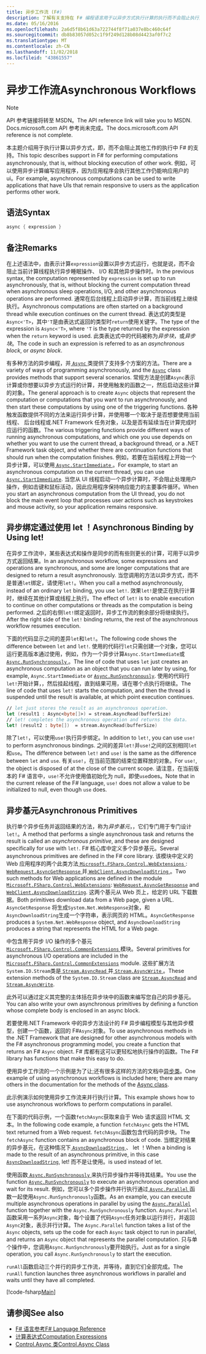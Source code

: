 ```yaml
---
title: 异步工作流 (F#)
description: 了解有关支持在 F# 编程语言用于以异步方式执行计算的执行而不会阻止执行其他工作。
ms.date: 05/16/2016
ms.openlocfilehash: 2a6d5f8b61d63a722744f8f71a037e8bc460c64f
ms.sourcegitcommit: db8b83057d052c1f9f249d128b08d4423af0f7c2
ms.translationtype: MT
ms.contentlocale: zh-CN
ms.lasthandoff: 11/02/2018
ms.locfileid: "43861557"
---
```

# <a name="asynchronous-workflows"></a><span data-ttu-id="f6e14-103">异步工作流</span><span class="sxs-lookup"><span data-stu-id="f6e14-103">Asynchronous Workflows</span></span>

> [!NOTE]
<span data-ttu-id="f6e14-104">API 参考链接将转至 MSDN。</span><span class="sxs-lookup"><span data-stu-id="f6e14-104">The API reference link will take you to MSDN.</span></span>  <span data-ttu-id="f6e14-105">Docs.microsoft.com API 参考尚未完成。</span><span class="sxs-lookup"><span data-stu-id="f6e14-105">The docs.microsoft.com API reference is not complete.</span></span>

<span data-ttu-id="f6e14-106">本主题介绍用于执行计算以异步方式，即，而不会阻止其他工作的执行中 F# 的支持。</span><span class="sxs-lookup"><span data-stu-id="f6e14-106">This topic describes support in F# for performing computations asynchronously, that is, without blocking execution of other work.</span></span> <span data-ttu-id="f6e14-107">例如，可以使用异步计算编写应用程序，因为应用程序会执行其他工作仍能响应用户的 ui。</span><span class="sxs-lookup"><span data-stu-id="f6e14-107">For example, asynchronous computations can be used to write applications that have UIs that remain responsive to users as the application performs other work.</span></span>

## <a name="syntax"></a><span data-ttu-id="f6e14-108">语法</span><span class="sxs-lookup"><span data-stu-id="f6e14-108">Syntax</span></span>

```fsharp
async { expression }
```

## <a name="remarks"></a><span data-ttu-id="f6e14-109">备注</span><span class="sxs-lookup"><span data-stu-id="f6e14-109">Remarks</span></span>

<span data-ttu-id="f6e14-110">在上述语法中，由表示计算`expression`设置以异步方式运行，也就是说，而不会阻止当前计算线程执行异步睡眠操作、 I/O 和其他异步操作时。</span><span class="sxs-lookup"><span data-stu-id="f6e14-110">In the previous syntax, the computation represented by `expression` is set up to run asynchronously, that is, without blocking the current computation thread when asynchronous sleep operations, I/O, and other asynchronous operations are performed.</span></span> <span data-ttu-id="f6e14-111">通常在后台线程上启动异步计算，而当前线程上继续执行。</span><span class="sxs-lookup"><span data-stu-id="f6e14-111">Asynchronous computations are often started on a background thread while execution continues on the current thread.</span></span> <span data-ttu-id="f6e14-112">表达式的类型是`Async<'T>`，其中`'T`是由表达式返回的类型时`return`使用关键字。</span><span class="sxs-lookup"><span data-stu-id="f6e14-112">The type of the expression is `Async<'T>`, where `'T` is the type returned by the expression when the `return` keyword is used.</span></span> <span data-ttu-id="f6e14-113">此类表达式中的代码被称为*异步块*，或*异步块*。</span><span class="sxs-lookup"><span data-stu-id="f6e14-113">The code in such an expression is referred to as an *asynchronous block*, or *async block*.</span></span>

<span data-ttu-id="f6e14-114">有多种方法的异步编程，并[ `Async` ](https://msdn.microsoft.com/library/03eb4d12-a01a-4565-a077-5e83f17cf6f7)类提供了支持多个方案的方法。</span><span class="sxs-lookup"><span data-stu-id="f6e14-114">There are a variety of ways of programming asynchronously, and the [`Async`](https://msdn.microsoft.com/library/03eb4d12-a01a-4565-a077-5e83f17cf6f7) class provides methods that support several scenarios.</span></span> <span data-ttu-id="f6e14-115">常规方法是创建`Async`表示计算或你想要以异步方式运行的计算，并使用触发的函数之一，然后启动这些计算的对象。</span><span class="sxs-lookup"><span data-stu-id="f6e14-115">The general approach is to create `Async` objects that represent the computation or computations that you want to run asynchronously, and then start these computations by using one of the triggering functions.</span></span> <span data-ttu-id="f6e14-116">各种触发函数提供不同的方法来运行异步计算，并使用哪一个取决于是否想要使用当前线程、 后台线程或.NET Framework 任务对象，以及是否有延续当在计算完成时应运行的函数。</span><span class="sxs-lookup"><span data-stu-id="f6e14-116">The various triggering functions provide different ways of running asynchronous computations, and which one you use depends on whether you want to use the current thread, a background thread, or a .NET Framework task object, and whether there are continuation functions that should run when the computation finishes.</span></span> <span data-ttu-id="f6e14-117">例如，若要在当前线程上开始一个异步计算，可以使用[ `Async.StartImmediate` ](https://msdn.microsoft.com/library/2f71d1cc-187f-48cf-ac66-e7fda41c46e3)。</span><span class="sxs-lookup"><span data-stu-id="f6e14-117">For example, to start an asynchronous computation on the current thread, you can use [`Async.StartImmediate`](https://msdn.microsoft.com/library/2f71d1cc-187f-48cf-ac66-e7fda41c46e3).</span></span> <span data-ttu-id="f6e14-118">当您从 UI 线程启动一个异步计算时，不会阻止处理用户操作，例如击键和鼠标活动，因此应用程序保持响应能力的主要事件循环。</span><span class="sxs-lookup"><span data-stu-id="f6e14-118">When you start an asynchronous computation from the UI thread, you do not block the main event loop that processes user actions such as keystrokes and mouse activity, so your application remains responsive.</span></span>

## <a name="asynchronous-binding-by-using-let"></a><span data-ttu-id="f6e14-119">异步绑定通过使用 let ！</span><span class="sxs-lookup"><span data-stu-id="f6e14-119">Asynchronous Binding by Using let!</span></span>

<span data-ttu-id="f6e14-120">在异步工作流中，某些表达式和操作是同步的而有些则更长的计算，可用于以异步方式返回结果。</span><span class="sxs-lookup"><span data-stu-id="f6e14-120">In an asynchronous workflow, some expressions and operations are synchronous, and some are longer computations that are designed to return a result asynchronously.</span></span> <span data-ttu-id="f6e14-121">当您调用的方法以异步方式，而不是普通`let`绑定，请使用`let!`。</span><span class="sxs-lookup"><span data-stu-id="f6e14-121">When you call a method asynchronously, instead of an ordinary `let` binding, you use `let!`.</span></span> <span data-ttu-id="f6e14-122">效果`let!`是使正在执行计算时，继续在其他计算或线程上执行。</span><span class="sxs-lookup"><span data-stu-id="f6e14-122">The effect of `let!` is to enable execution to continue on other computations or threads as the computation is being performed.</span></span> <span data-ttu-id="f6e14-123">之后的右侧`let!`绑定返回时，异步工作流的剩余部分将继续执行。</span><span class="sxs-lookup"><span data-stu-id="f6e14-123">After the right side of the `let!` binding returns, the rest of the asynchronous workflow resumes execution.</span></span>

<span data-ttu-id="f6e14-124">下面的代码显示之间的差异`let`和`let!`。</span><span class="sxs-lookup"><span data-stu-id="f6e14-124">The following code shows the difference between `let` and `let!`.</span></span> <span data-ttu-id="f6e14-125">使用的代码行`let`只需创建一个对象，您可以运行更高版本通过使用，例如，作为一个异步计算`Async.StartImmediate`或[ `Async.RunSynchronously` ](https://msdn.microsoft.com/library/0a6663a9-50f2-4d38-8bf3-cefd1a51fd6b)。</span><span class="sxs-lookup"><span data-stu-id="f6e14-125">The line of code that uses `let` just creates an asynchronous computation as an object that you can run later by using, for example, `Async.StartImmediate` or [`Async.RunSynchronously`](https://msdn.microsoft.com/library/0a6663a9-50f2-4d38-8bf3-cefd1a51fd6b).</span></span> <span data-ttu-id="f6e14-126">使用的代码行`let!`开始计算，，然后挂起线程，直到结果可用，请在哪个点执行将继续。</span><span class="sxs-lookup"><span data-stu-id="f6e14-126">The line of code that uses `let!` starts the computation, and then the thread is suspended until the result is available, at which point execution continues.</span></span>

```fsharp
// let just stores the result as an asynchronous operation.
let (result1 : Async<byte[]>) = stream.AsyncRead(bufferSize)
// let! completes the asynchronous operation and returns the data.
let! (result2 : byte[])  = stream.AsyncRead(bufferSize)
```

<span data-ttu-id="f6e14-127">除了`let!`，可以使用`use!`执行异步绑定。</span><span class="sxs-lookup"><span data-stu-id="f6e14-127">In addition to `let!`, you can use `use!` to perform asynchronous bindings.</span></span> <span data-ttu-id="f6e14-128">之间的差异`let!`并`use!`之间的区别相同`let`和`use`。</span><span class="sxs-lookup"><span data-stu-id="f6e14-128">The difference between `let!` and `use!` is the same as the difference between `let` and `use`.</span></span> <span data-ttu-id="f6e14-129">有关`use!`，在当前范围的结束位置释放的对象。</span><span class="sxs-lookup"><span data-stu-id="f6e14-129">For `use!`, the object is disposed of at the close of the current scope.</span></span> <span data-ttu-id="f6e14-130">请注意，在当前版本的 F# 语言中，`use!`不允许使用值初始化为 null，即使`use`does。</span><span class="sxs-lookup"><span data-stu-id="f6e14-130">Note that in the current release of the F# language, `use!` does not allow a value to be initialized to null, even though `use` does.</span></span>

## <a name="asynchronous-primitives"></a><span data-ttu-id="f6e14-131">异步基元</span><span class="sxs-lookup"><span data-stu-id="f6e14-131">Asynchronous Primitives</span></span>

<span data-ttu-id="f6e14-132">执行单个异步任务并返回结果的方法，称为*异步基元*，，它们专门用于专门设计`let!`。</span><span class="sxs-lookup"><span data-stu-id="f6e14-132">A method that performs a single asynchronous task and returns the result is called an *asynchronous primitive*, and these are designed specifically for use with `let!`.</span></span> <span data-ttu-id="f6e14-133">F# 核心库中定义多个异步基元。</span><span class="sxs-lookup"><span data-stu-id="f6e14-133">Several asynchronous primitives are defined in the F# core library.</span></span> <span data-ttu-id="f6e14-134">该模块中定义的 Web 应用程序的两个此类方法[ `Microsoft.FSharp.Control.WebExtensions` ](https://msdn.microsoft.com/library/95ef17bc-ee3f-44ba-8a11-c90fcf4cf003): [ `WebRequest.AsyncGetResponse` ](https://msdn.microsoft.com/library/09a60c31-e6e2-4b5c-ad23-92a86e50060c)并[ `WebClient.AsyncDownloadString` ](https://msdn.microsoft.com/library/8a85a9b7-f712-4cac-a0ce-0a797f8ea32a)。</span><span class="sxs-lookup"><span data-stu-id="f6e14-134">Two such methods for Web applications are defined in the module [`Microsoft.FSharp.Control.WebExtensions`](https://msdn.microsoft.com/library/95ef17bc-ee3f-44ba-8a11-c90fcf4cf003): [`WebRequest.AsyncGetResponse`](https://msdn.microsoft.com/library/09a60c31-e6e2-4b5c-ad23-92a86e50060c) and [`WebClient.AsyncDownloadString`](https://msdn.microsoft.com/library/8a85a9b7-f712-4cac-a0ce-0a797f8ea32a).</span></span> <span data-ttu-id="f6e14-135">这两个基元从 Web 页上，给定的 URL 下载数据。</span><span class="sxs-lookup"><span data-stu-id="f6e14-135">Both primitives download data from a Web page, given a URL.</span></span> <span data-ttu-id="f6e14-136">`AsyncGetResponse` 将生成`System.Net.WebResponse`对象，和`AsyncDownloadString`生成一个字符串，表示网页的 HTML。</span><span class="sxs-lookup"><span data-stu-id="f6e14-136">`AsyncGetResponse` produces a `System.Net.WebResponse` object, and `AsyncDownloadString` produces a string that represents the HTML for a Web page.</span></span>

<span data-ttu-id="f6e14-137">中包含用于异步 I/O 操作的多个基元[ `Microsoft.FSharp.Control.CommonExtensions` ](https://msdn.microsoft.com/library/2edb67cb-6814-4a30-849f-b6dbdd042396)模块。</span><span class="sxs-lookup"><span data-stu-id="f6e14-137">Several primitives for asynchronous I/O operations are included in the [`Microsoft.FSharp.Control.CommonExtensions`](https://msdn.microsoft.com/library/2edb67cb-6814-4a30-849f-b6dbdd042396) module.</span></span> <span data-ttu-id="f6e14-138">这些扩展方法`System.IO.Stream`类是[ `Stream.AsyncRead` ](https://msdn.microsoft.com/library/85698aaa-bdda-47e6-abed-3730f59fda5e)并[ `Stream.AsyncWrite` ](https://msdn.microsoft.com/library/1b0a2751-e42a-47e1-bd27-020224adc618)。</span><span class="sxs-lookup"><span data-stu-id="f6e14-138">These extension methods of the `System.IO.Stream` class are [`Stream.AsyncRead`](https://msdn.microsoft.com/library/85698aaa-bdda-47e6-abed-3730f59fda5e) and [`Stream.AsyncWrite`](https://msdn.microsoft.com/library/1b0a2751-e42a-47e1-bd27-020224adc618).</span></span>

<span data-ttu-id="f6e14-139">此外可以通过定义其完整的主体括在异步块中的函数来编写您自己的异步基元。</span><span class="sxs-lookup"><span data-stu-id="f6e14-139">You can also write your own asynchronous primitives by defining a function whose complete body is enclosed in an async block.</span></span>

<span data-ttu-id="f6e14-140">若要使用.NET Framework 中的异步方法设计的 F# 异步编程模型与其他异步模型，创建一个函数，返回的 F#`Async`对象。</span><span class="sxs-lookup"><span data-stu-id="f6e14-140">To use asynchronous methods in the .NET Framework that are designed for other asynchronous models with the F# asynchronous programming model, you create a function that returns an F# `Async` object.</span></span> <span data-ttu-id="f6e14-141">F# 库都有这可以更轻松地执行操作的函数。</span><span class="sxs-lookup"><span data-stu-id="f6e14-141">The F# library has functions that make this easy to do.</span></span>

<span data-ttu-id="f6e14-142">使用异步工作流的一个示例是为了让;还有很多这样的方法的文档中[异步类](https://msdn.microsoft.com/library/03eb4d12-a01a-4565-a077-5e83f17cf6f7)。</span><span class="sxs-lookup"><span data-stu-id="f6e14-142">One example of using asynchronous workflows is included here; there are many others in the documentation for the methods of the [Async class](https://msdn.microsoft.com/library/03eb4d12-a01a-4565-a077-5e83f17cf6f7).</span></span>

<span data-ttu-id="f6e14-143">此示例演示如何使用异步工作流来并行执行计算。</span><span class="sxs-lookup"><span data-stu-id="f6e14-143">This example shows how to use asynchronous workflows to perform computations in parallel.</span></span>

<span data-ttu-id="f6e14-144">在下面的代码示例，一个函数`fetchAsync`获取来自于 Web 请求返回 HTML 文本。</span><span class="sxs-lookup"><span data-stu-id="f6e14-144">In the following code example, a function `fetchAsync` gets the HTML text returned from a Web request.</span></span> <span data-ttu-id="f6e14-145">`fetchAsync`函数包含代码的异步块。</span><span class="sxs-lookup"><span data-stu-id="f6e14-145">The `fetchAsync` function contains an asynchronous block of code.</span></span> <span data-ttu-id="f6e14-146">当绑定对结果的异步基元，在这种情况下[ `AsyncDownloadString` ](https://msdn.microsoft.com/library/8a85a9b7-f712-4cac-a0ce-0a797f8ea32a)、 let ！</span><span class="sxs-lookup"><span data-stu-id="f6e14-146">When a binding is made to the result of an asynchronous primitive, in this case [`AsyncDownloadString`](https://msdn.microsoft.com/library/8a85a9b7-f712-4cac-a0ce-0a797f8ea32a), let!</span></span> <span data-ttu-id="f6e14-147">而不是让使用。</span><span class="sxs-lookup"><span data-stu-id="f6e14-147">is used instead of let.</span></span>

<span data-ttu-id="f6e14-148">使用函数[ `Async.RunSynchronously` ](https://msdn.microsoft.com/library/0a6663a9-50f2-4d38-8bf3-cefd1a51fd6b)来执行异步操作并等待其结果。</span><span class="sxs-lookup"><span data-stu-id="f6e14-148">You use the function [`Async.RunSynchronously`](https://msdn.microsoft.com/library/0a6663a9-50f2-4d38-8bf3-cefd1a51fd6b) to execute an asynchronous operation and wait for its result.</span></span> <span data-ttu-id="f6e14-149">例如，您可以多个异步操作并行执行通过[ `Async.Parallel` ](https://msdn.microsoft.com/library/aa9b0355-2d55-4858-b943-cbe428de9dc4)函数一起使用`Async.RunSynchronously`函数。</span><span class="sxs-lookup"><span data-stu-id="f6e14-149">As an example, you can execute multiple asynchronous operations in parallel by using the [`Async.Parallel`](https://msdn.microsoft.com/library/aa9b0355-2d55-4858-b943-cbe428de9dc4) function together with the `Async.RunSynchronously` function.</span></span> <span data-ttu-id="f6e14-150">`Async.Parallel`函数采用一系列`Async`对象，每个设置了代码`Async`任务对象以运行并行，并返回`Async`对象，表示并行计算。</span><span class="sxs-lookup"><span data-stu-id="f6e14-150">The `Async.Parallel` function takes a list of the `Async` objects, sets up the code for each `Async` task object to run in parallel, and returns an `Async` object that represents the parallel computation.</span></span> <span data-ttu-id="f6e14-151">只与单个操作中，您调用`Async.RunSynchronously`要开始执行。</span><span class="sxs-lookup"><span data-stu-id="f6e14-151">Just as for a single operation, you call `Async.RunSynchronously` to start the execution.</span></span>

<span data-ttu-id="f6e14-152">`runAll`函数启动三个并行的异步工作流，并等待，直到它们全部完成。</span><span class="sxs-lookup"><span data-stu-id="f6e14-152">The `runAll` function launches three asynchronous workflows in parallel and waits until they have all completed.</span></span>

[!code-fsharp[Main](../../../samples/snippets/fsharp/lang-ref-2/snippet8003.fs)]

## <a name="see-also"></a><span data-ttu-id="f6e14-153">请参阅</span><span class="sxs-lookup"><span data-stu-id="f6e14-153">See also</span></span>

- [<span data-ttu-id="f6e14-154">F# 语言参考</span><span class="sxs-lookup"><span data-stu-id="f6e14-154">F# Language Reference</span></span>](index.md)
- [<span data-ttu-id="f6e14-155">计算表达式</span><span class="sxs-lookup"><span data-stu-id="f6e14-155">Computation Expressions</span></span>](computation-expressions.md)
- [<span data-ttu-id="f6e14-156">Control.Async 类</span><span class="sxs-lookup"><span data-stu-id="f6e14-156">Control.Async Class</span></span>](https://msdn.microsoft.com/visualfsharpdocs/conceptual/control.async-class-%5bfsharp%5d)
